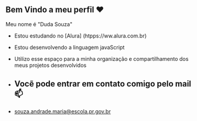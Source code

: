 ## Bem Vindo a meu perfil ♥️

 Meu nome é "Duda Souza"

- Estou estudando no [Alura] (htpps://ww.alura.com.br)
- Estou desenvolvendo a linguagem javaScript
- Utilizo esse espaço para a minha organização e compartilhamento dos meus projetos desenvolvidos

- ## Vocẽ pode entrar em contato comigo pelo mail 📫

- souza.andrade.maria@escola.pr.gov.br



